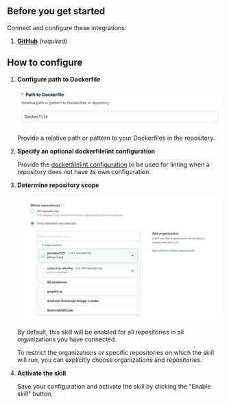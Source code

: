 ## Before you get started

Connect and configure these integrations:

1.  [**GitHub**](https://go.atomist.com/catalog/integration/github "GitHub Integration")
    _(required)_

## How to configure

1.  **Configure path to Dockerfile**

    ![Dockerfile path](docs/images/dockerfile-path.png)

    Provide a relative path or pattern to your Dockerfiles in the repository.

1.  **Specify an optional dockerfilelint configuration**

    Provide the
    [dockerfilelint configuration](https://github.com/replicatedhq/dockerfilelint#configuring)
    to be used for linting when a repository does not have its own
    configuration.

1.  **Determine repository scope**

    ![Repository filter](docs/images/repo-filter.png)

    By default, this skill will be enabled for all repositories in all
    organizations you have connected.

    To restrict the organizations or specific repositories on which the skill
    will run, you can explicitly choose organizations and repositories.

1.  **Activate the skill**

    Save your configuration and activate the skill by clicking the "Enable
    skill" button.
